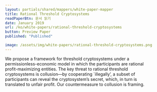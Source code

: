 ```yaml
---
layout: partials/shared/mappers/white-paper-mapper
title: Rational Threshold Cryptosystems
readPaperBtn: 문서 읽기
date: January 2019
url: /ko/white-papers/rational-threshold-cryptosystems
button: Preview Paper
published: "Published"

image: /assets/img/white-papers/rational-threshold-cryptosystems.png
---
```


We propose a framework for threshold cryptosystems under a permissionless-economic model in which the participants are rational profit-maximizing entities. The key threat to rational threshold cryptosystems is collusion—by cooperating `illegally’, a subset of participants can reveal the cryptosystem’s secret, which, in turn is translated to unfair profit. Our countermeasure to collusion is framing.
